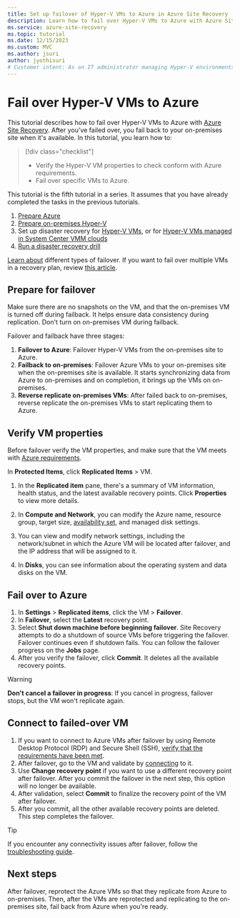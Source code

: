 ```yaml
---
title: Set up failover of Hyper-V VMs to Azure in Azure Site Recovery 
description: Learn how to fail over Hyper-V VMs to Azure with Azure Site Recovery.
ms.service: azure-site-recovery
ms.topic: tutorial
ms.date: 12/15/2023
ms.custom: MVC
ms.author: jsuri
author: jyothisuri
# Customer intent: As an IT administrator managing Hyper-V environments, I want to execute a failover of Hyper-V VMs to cloud infrastructure, so that I can ensure business continuity and recover from on-premises site failures effectively.
---
```


# Fail over Hyper-V VMs to Azure

This tutorial describes how to fail over Hyper-V VMs to Azure with [Azure Site Recovery](site-recovery-overview.md). After you've failed over, you fail back to your on-premises site when it's available. In this tutorial, you learn how to:

> [!div class="checklist"]
> * Verify the Hyper-V VM properties to check conform with Azure requirements.
> * Fail over specific VMs to Azure.


This tutorial is the fifth tutorial in a series. It assumes that you have already completed the tasks in the previous tutorials.    

1. [Prepare Azure](tutorial-prepare-azure.md)
2. [Prepare on-premises Hyper-V](./hyper-v-prepare-on-premises-tutorial.md)
3. Set up disaster recovery for [Hyper-V VMs](./hyper-v-azure-tutorial.md), or for [Hyper-V VMs managed in System Center VMM clouds](./hyper-v-vmm-azure-tutorial.md)
4. [Run a disaster recovery drill](tutorial-dr-drill-azure.md)

[Learn about](failover-failback-overview.md#types-of-failover) different types of failover. If you want to fail over multiple VMs in a recovery plan, review [this article](site-recovery-failover.md).

## Prepare for failover 
Make sure there are no snapshots on the VM, and that the on-premises VM is turned off during failback. It helps ensure data consistency during replication. Don't turn on on-premises VM during failback. 

Failover and failback have three stages:

1. **Failover to Azure**: Failover Hyper-V VMs from the on-premises site to Azure.
2. **Failback to on-premises**: Failover Azure VMs to your on-premises site when the on-premises site is available. It starts synchronizing data from Azure to on-premises and on completion, it brings up the VMs on on-premises.  
3. **Reverse replicate on-premises VMs**: After failed back to on-premises, reverse replicate the on-premises VMs to start replicating them to Azure.

## Verify VM properties

Before failover verify the VM properties, and make sure that the VM meets with [Azure requirements](hyper-v-azure-support-matrix.md#replicated-vms).

In **Protected Items**, click **Replicated Items** > VM.

1. In the **Replicated item** pane, there's a summary of VM information, health status, and the
   latest available recovery points. Click **Properties** to view more details.

1. In **Compute and Network**, you can modify the Azure name, resource group, target size,
   [availability set](/azure/virtual-machines/windows/tutorial-availability-sets), and managed disk settings.

1. You can view and modify network settings, including the network/subnet in which the Azure VM
   will be located after failover, and the IP address that will be assigned to it.

1. In **Disks**, you can see information about the operating system and data disks on the VM.

## Fail over to Azure

1. In **Settings** > **Replicated items**, click the VM > **Failover**.
2. In **Failover**, select the **Latest** recovery point. 
3. Select **Shut down machine before beginning failover**. Site Recovery attempts to do a shutdown of source VMs before triggering the failover. Failover continues even if shutdown fails. You
   can follow the failover progress on the **Jobs** page.
4. After you verify the failover, click **Commit**. It deletes all the available recovery points.

> [!WARNING]
> **Don't cancel a failover in progress**: If you cancel in progress, failover stops, but the VM won't replicate again.

## Connect to failed-over VM

1. If you want to connect to Azure VMs after failover by using Remote Desktop Protocol (RDP) and Secure Shell (SSH), [verify that the requirements have been met](failover-failback-overview.md#connect-to-azure-after-failover).
2. After failover, go to the VM and validate by [connecting](/azure/virtual-machines/windows/connect-logon) to it.
3. Use **Change recovery point** if you want to use a different recovery point after failover. After you commit the failover in the next step, this option will no longer be available.
4. After validation, select **Commit** to finalize the recovery point of the VM after failover.
5. After you commit, all the other available recovery points are deleted. This step completes the failover.

>[!TIP]
> If you encounter any connectivity issues after failover, follow the [troubleshooting guide](site-recovery-failover-to-azure-troubleshoot.md).


## Next steps

After failover, reprotect the Azure VMs so that they replicate from Azure to on-premises. Then, after the VMs are reprotected and replicating to the on-premises site, fail back from Azure when you're ready.
